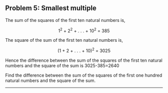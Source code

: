 ## Problem 5: Smallest multiple

The sum of the squares of the first ten natural numbers is, 
<p align="center">1<sup>2</sup> + 2<sup>2</sup> + . . . + 10<sup>2</sup> = 385</p>
The square of the sum of the first ten natural numbers is, 
<p align="center"> (1 + 2 + . . . + 10)<sup>2</sup> = 3025</p>

Hence the difference between the sum of the squares of the first ten natural numbers and the square of the sum is 3025-385=2640

Find the difference between the sum of the squares of the first one hundred natural numbers and the square of the sum.

---
